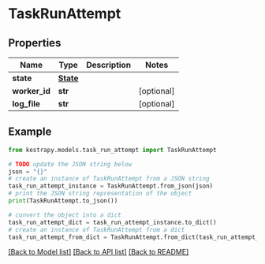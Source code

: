 # TaskRunAttempt


## Properties

Name | Type | Description | Notes
------------ | ------------- | ------------- | -------------
**state** | [**State**](State.md) |  | 
**worker_id** | **str** |  | [optional] 
**log_file** | **str** |  | [optional] 

## Example

```python
from kestrapy.models.task_run_attempt import TaskRunAttempt

# TODO update the JSON string below
json = "{}"
# create an instance of TaskRunAttempt from a JSON string
task_run_attempt_instance = TaskRunAttempt.from_json(json)
# print the JSON string representation of the object
print(TaskRunAttempt.to_json())

# convert the object into a dict
task_run_attempt_dict = task_run_attempt_instance.to_dict()
# create an instance of TaskRunAttempt from a dict
task_run_attempt_from_dict = TaskRunAttempt.from_dict(task_run_attempt_dict)
```
[[Back to Model list]](../README.md#documentation-for-models) [[Back to API list]](../README.md#documentation-for-api-endpoints) [[Back to README]](../README.md)


